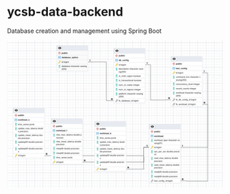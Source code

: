 # ycsb-data-backend
Database creation and management using Spring Boot 

<img src="ERD_Draft.png" alt="ERD">
